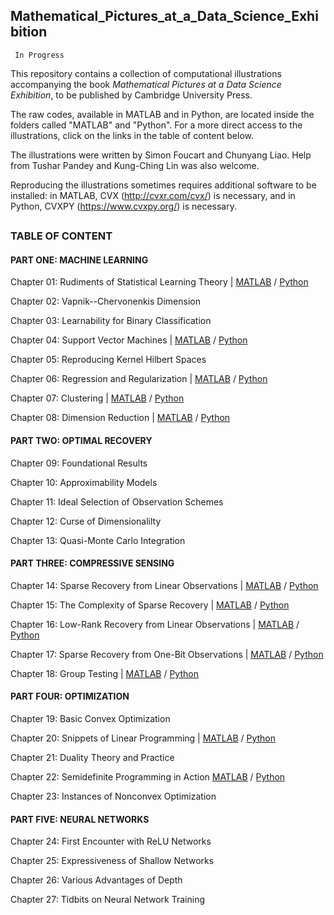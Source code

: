 ## Mathematical_Pictures_at_a_Data_Science_Exhibition

     In Progress

This repository contains a collection of computational illustrations accompanying the book *Mathematical Pictures at a Data Science Exhibition*, to be published by Cambridge University Press.

The raw codes, available in MATLAB and in Python, are located inside the folders called "MATLAB" and "Python". For a more direct access to the illustrations, click on the links in the table of content below.

The illustrations were written by Simon Foucart and Chunyang Liao. Help from Tushar Pandey and Kung-Ching Lin was also welcome.

Reproducing the illustrations sometimes requires additional software to be installed: in MATLAB, CVX (http://cvxr.com/cvx/) is necessary, and in Python, CVXPY (https://www.cvxpy.org/) is necessary.

##
### TABLE OF CONTENT

#### PART ONE: MACHINE LEARNING

Chapter 01: Rudiments of Statistical Learning Theory |
[MATLAB](https://htmlpreview.github.io/?https://github.com/foucart/Mathematical_Pictures_at_a_Data_Science_Exhibition/blob/master/MATLAB/web/Chapter01.html)
/ 
[Python](https://htmlpreview.github.io/?https://github.com/foucart/Mathematical_Pictures_at_a_Data_Science_Exhibition/blob/master/Python/web/Chapter01.html)

Chapter 02: Vapnik--Chervonenkis Dimension

Chapter 03: Learnability for Binary Classification

Chapter 04: Support Vector Machines |
[MATLAB](https://htmlpreview.github.io/?https://github.com/foucart/Mathematical_Pictures_at_a_Data_Science_Exhibition/blob/master/MATLAB/web/Chapter04.html)
/ 
[Python](https://htmlpreview.github.io/?https://github.com/foucart/Mathematical_Pictures_at_a_Data_Science_Exhibition/blob/master/Python/web/Chapter04.html)

Chapter 05: Reproducing Kernel Hilbert Spaces

Chapter 06: Regression and Regularization | 
[MATLAB](https://htmlpreview.github.io/?https://github.com/foucart/Mathematical_Pictures_at_a_Data_Science_Exhibition/blob/master/MATLAB/web/Chapter06.html)
/ 
[Python](https://htmlpreview.github.io/?https://github.com/foucart/Mathematical_Pictures_at_a_Data_Science_Exhibition/blob/master/Python/web/Chapter06.html)

Chapter 07: Clustering | 
[MATLAB](https://htmlpreview.github.io/?https://github.com/foucart/Mathematical_Pictures_at_a_Data_Science_Exhibition/blob/master/MATLAB/web/Chapter07.html)
/ 
[Python](https://htmlpreview.github.io/?https://github.com/foucart/Mathematical_Pictures_at_a_Data_Science_Exhibition/blob/master/Python/web/Chapter07.html)

Chapter 08: Dimension Reduction | 
[MATLAB](https://htmlpreview.github.io/?https://github.com/foucart/Mathematical_Pictures_at_a_Data_Science_Exhibition/blob/master/MATLAB/web/Chapter08.html)
/ 
[Python](https://htmlpreview.github.io/?https://github.com/foucart/Mathematical_Pictures_at_a_Data_Science_Exhibition/blob/master/Python/web/Chapter08.html)


#### PART TWO: OPTIMAL RECOVERY

Chapter 09: Foundational Results

Chapter 10: Approximability Models

Chapter 11: Ideal Selection of Observation Schemes

Chapter 12: Curse of Dimensionalilty

Chapter 13: Quasi-Monte Carlo Integration


#### PART THREE: COMPRESSIVE SENSING

Chapter 14: Sparse Recovery from Linear Observations | 
[MATLAB](https://htmlpreview.github.io/?https://github.com/foucart/Mathematical_Pictures_at_a_Data_Science_Exhibition/blob/master/MATLAB/web/Chapter14.html)
/ 
[Python](https://htmlpreview.github.io/?https://github.com/foucart/Mathematical_Pictures_at_a_Data_Science_Exhibition/blob/master/Python/web/Chapter14.html)

Chapter 15: The Complexity of Sparse Recovery |
[MATLAB](https://htmlpreview.github.io/?https://github.com/foucart/Mathematical_Pictures_at_a_Data_Science_Exhibition/blob/master/MATLAB/web/Chapter15.html)
/ 
[Python](https://htmlpreview.github.io/?https://github.com/foucart/Mathematical_Pictures_at_a_Data_Science_Exhibition/blob/master/Python/web/Chapter15.html)

Chapter 16: Low-Rank Recovery from Linear Observations |
[MATLAB](https://htmlpreview.github.io/?https://github.com/foucart/Mathematical_Pictures_at_a_Data_Science_Exhibition/blob/master/MATLAB/web/Chapter16.html)
/ 
[Python](https://htmlpreview.github.io/?https://github.com/foucart/Mathematical_Pictures_at_a_Data_Science_Exhibition/blob/master/Python/web/Chapter16.html)

Chapter 17: Sparse Recovery from One-Bit Observations | 
[MATLAB](https://htmlpreview.github.io/?https://github.com/foucart/Mathematical_Pictures_at_a_Data_Science_Exhibition/blob/master/MATLAB/web/Chapter17.html)
/ 
[Python](https://htmlpreview.github.io/?https://github.com/foucart/Mathematical_Pictures_at_a_Data_Science_Exhibition/blob/master/Python/web/Chapter17.html)

Chapter 18: Group Testing |
[MATLAB](https://htmlpreview.github.io/?https://github.com/foucart/Mathematical_Pictures_at_a_Data_Science_Exhibition/blob/master/MATLAB/web/Chapter18.html)
/ 
[Python](https://htmlpreview.github.io/?https://github.com/foucart/Mathematical_Pictures_at_a_Data_Science_Exhibition/blob/master/Python/web/Chapter18.html)


#### PART FOUR: OPTIMIZATION

Chapter 19: Basic Convex Optimization

Chapter 20: Snippets of Linear Programming |
[MATLAB](https://htmlpreview.github.io/?https://github.com/foucart/Mathematical_Pictures_at_a_Data_Science_Exhibition/blob/master/MATLAB/web/Chapter20.html)
/ 
[Python](https://htmlpreview.github.io/?https://github.com/foucart/Mathematical_Pictures_at_a_Data_Science_Exhibition/blob/master/Python/web/Chapter20.html)

Chapter 21: Duality Theory and Practice

Chapter 22: Semidefinite Programming in Action
[MATLAB](https://htmlpreview.github.io/?https://github.com/foucart/Mathematical_Pictures_at_a_Data_Science_Exhibition/blob/master/MATLAB/web/Chapter22.html)
/ 
[Python](https://htmlpreview.github.io/?https://github.com/foucart/Mathematical_Pictures_at_a_Data_Science_Exhibition/blob/master/Python/web/Chapter22.html)

Chapter 23: Instances of Nonconvex Optimization


#### PART FIVE: NEURAL NETWORKS

Chapter 24: First Encounter with ReLU Networks

Chapter 25: Expressiveness of Shallow Networks

Chapter 26: Various Advantages of Depth

Chapter 27: Tidbits on Neural Network Training
